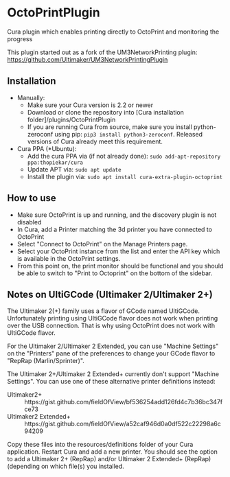 # OctoPrintPlugin
Cura plugin which enables printing directly to OctoPrint and monitoring the progress

This plugin started out as a fork of the UM3NetworkPrinting plugin:
https://github.com/Ultimaker/UM3NetworkPrintingPlugin

Installation
----
* Manually:
  - Make sure your Cura version is 2.2 or newer
  - Download or clone the repository into [Cura installation folder]/plugins/OctoPrintPlugin
  - If you are running Cura from source, make sure you install python-zeroconf using pip: 
    ```pip3 install python3-zeroconf```.
    Released versions of Cura already meet this requirement.
* Cura PPA (*Ubuntu):
  - Add the cura PPA via (if not already done): `sudo add-apt-repository ppa:thopiekar/cura`
  - Update APT via: `sudo apt update`
  - Install the plugin via: `sudo apt install cura-extra-plugin-octoprint`
  

How to use
----
- Make sure OctoPrint is up and running, and the discovery plugin is not disabled
- In Cura, add a Printer matching the 3d printer you have connected to OctoPrint
- Select "Connect to OctoPrint" on the Manage Printers page.
- Select your OctoPrint instance from the list and enter the API key which is
  available in the OctoPrint settings.
- From this point on, the print monitor should be functional and you should be
  able to switch to "Print to Octoprint" on the bottom of the sidebar.

Notes on UltiGCode (Ultimaker 2/Ultimaker 2+)
----
The Ultimaker 2(+) family uses a flavor of GCode named UltiGCode. Unfortunately printing
using UltiGCode flavor does not work when printing over the USB connection. That is why
using OctoPrint does not work with UltiGCode flavor.

For the Ultimaker 2/Ultimaker 2 Extended, you can use "Machine Settings" on the
"Printers" pane of the preferences to change your GCode flavor to "RepRap 
(Marlin/Sprinter)".

The Ultimaker 2+/Ultimaker 2 Extended+ currently don't support "Machine Settings". You
can use one of these alternative printer definitions instead:
<dl>
<dt>Ultimaker2+</dt>
<dd>https://gist.github.com/fieldOfView/bf536254add126fd4c7b36bc347fce73</dd>
<dt>Ultimaker2 Extended+</dt>
<dd>https://gist.github.com/fieldOfView/a52caf946d0a0df522c22298a6c94209</dd>
</dl>
Copy these files into the resources/definitions folder of your Cura application.
Restart Cura and add a new printer. You should see the option to add a Ultimaker
2+ (RepRap) and/or Ultimaker 2 Extended+ (RepRap) (depending on which file(s)
you installed.
